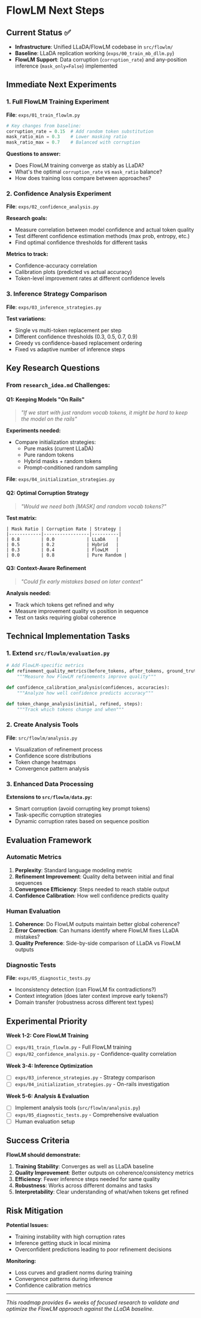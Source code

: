 # FlowLM Next Steps

## Current Status ✅

- **Infrastructure**: Unified LLaDA/FlowLM codebase in `src/flowlm/`
- **Baseline**: LLaDA replication working (`exps/00_train_mb_dllm.py`)
- **FlowLM Support**: Data corruption (`corruption_rate`) and any-position inference (`mask_only=False`) implemented

## Immediate Next Experiments

### 1. Full FlowLM Training Experiment

**File**: `exps/01_train_flowlm.py`

```python
# Key changes from baseline:
corruption_rate = 0.15  # Add random token substitution
mask_ratio_min = 0.3    # Lower masking ratio
mask_ratio_max = 0.7    # Balanced with corruption
```

**Questions to answer:**

- Does FlowLM training converge as stably as LLaDA?
- What's the optimal `corruption_rate` vs `mask_ratio` balance?
- How does training loss compare between approaches?

### 2. Confidence Analysis Experiment

**File**: `exps/02_confidence_analysis.py`

**Research goals:**

- Measure correlation between model confidence and actual token quality
- Test different confidence estimation methods (max prob, entropy, etc.)
- Find optimal confidence thresholds for different tasks

**Metrics to track:**

- Confidence-accuracy correlation
- Calibration plots (predicted vs actual accuracy)
- Token-level improvement rates at different confidence levels

### 3. Inference Strategy Comparison

**File**: `exps/03_inference_strategies.py`

**Test variations:**

- Single vs multi-token replacement per step
- Different confidence thresholds (0.3, 0.5, 0.7, 0.9)
- Greedy vs confidence-based replacement ordering
- Fixed vs adaptive number of inference steps

## Key Research Questions

### From `research_idea.md` Challenges:

#### Q1: Keeping Models "On Rails"

> _"If we start with just random vocab tokens, it might be hard to keep the model on the rails"_

**Experiments needed:**

- Compare initialization strategies:
  - Pure masks (current LLaDA)
  - Pure random tokens
  - Hybrid masks + random tokens
  - Prompt-conditioned random sampling

**File**: `exps/04_initialization_strategies.py`

#### Q2: Optimal Corruption Strategy

> _"Would we need both [MASK] and random vocab tokens?"_

**Test matrix:**

```
| Mask Ratio | Corruption Rate | Strategy |
|------------|-----------------|----------|
| 0.8        | 0.0            | LLaDA    |
| 0.5        | 0.2            | Hybrid   |
| 0.3        | 0.4            | FlowLM   |
| 0.0        | 0.8            | Pure Random |
```

#### Q3: Context-Aware Refinement

> _"Could fix early mistakes based on later context"_

**Analysis needed:**

- Track which tokens get refined and why
- Measure improvement quality vs position in sequence
- Test on tasks requiring global coherence

## Technical Implementation Tasks

### 1. Extend `src/flowlm/evaluation.py`

```python
# Add FlowLM-specific metrics
def refinement_quality_metrics(before_tokens, after_tokens, ground_truth):
    """Measure how FlowLM refinements improve quality"""

def confidence_calibration_analysis(confidences, accuracies):
    """Analyze how well confidence predicts accuracy"""

def token_change_analysis(initial, refined, steps):
    """Track which tokens change and when"""
```

### 2. Create Analysis Tools

**File**: `src/flowlm/analysis.py`

- Visualization of refinement process
- Confidence score distributions
- Token change heatmaps
- Convergence pattern analysis

### 3. Enhanced Data Processing

**Extensions to `src/flowlm/data.py`:**

- Smart corruption (avoid corrupting key prompt tokens)
- Task-specific corruption strategies
- Dynamic corruption rates based on sequence position

## Evaluation Framework

### Automatic Metrics

1. **Perplexity**: Standard language modeling metric
2. **Refinement Improvement**: Quality delta between initial and final sequences
3. **Convergence Efficiency**: Steps needed to reach stable output
4. **Confidence Calibration**: How well confidence predicts quality

### Human Evaluation

1. **Coherence**: Do FlowLM outputs maintain better global coherence?
2. **Error Correction**: Can humans identify where FlowLM fixes LLaDA mistakes?
3. **Quality Preference**: Side-by-side comparison of LLaDA vs FlowLM outputs

### Diagnostic Tests

**File**: `exps/05_diagnostic_tests.py`

- Inconsistency detection (can FlowLM fix contradictions?)
- Context integration (does later context improve early tokens?)
- Domain transfer (robustness across different text types)

## Experimental Priority

**Week 1-2: Core FlowLM Training**

- [ ] `exps/01_train_flowlm.py` - Full FlowLM training
- [ ] `exps/02_confidence_analysis.py` - Confidence-quality correlation

**Week 3-4: Inference Optimization**

- [ ] `exps/03_inference_strategies.py` - Strategy comparison
- [ ] `exps/04_initialization_strategies.py` - On-rails investigation

**Week 5-6: Analysis & Evaluation**

- [ ] Implement analysis tools (`src/flowlm/analysis.py`)
- [ ] `exps/05_diagnostic_tests.py` - Comprehensive evaluation
- [ ] Human evaluation setup

## Success Criteria

**FlowLM should demonstrate:**

1. **Training Stability**: Converges as well as LLaDA baseline
2. **Quality Improvement**: Better outputs on coherence/consistency metrics
3. **Efficiency**: Fewer inference steps needed for same quality
4. **Robustness**: Works across different domains and tasks
5. **Interpretability**: Clear understanding of what/when tokens get refined

## Risk Mitigation

**Potential Issues:**

- Training instability with high corruption rates
- Inference getting stuck in local minima
- Overconfident predictions leading to poor refinement decisions

**Monitoring:**

- Loss curves and gradient norms during training
- Convergence patterns during inference
- Confidence calibration metrics

---

_This roadmap provides 6+ weeks of focused research to validate and optimize the FlowLM approach against the LLaDA baseline._
